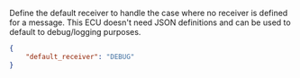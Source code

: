 Define the default receiver to handle the case where no receiver is defined for a message. This ECU doesn't need JSON definitions and can be used to default to debug/logging purposes.

```json
{
    "default_receiver": "DEBUG"
}
```

